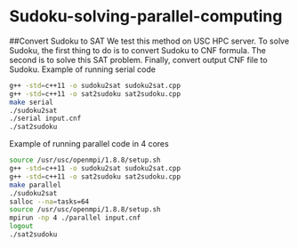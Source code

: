 # Sudoku-solving-parallel-computing

##Convert Sudoku to SAT
We test this method on USC HPC server. To solve Sudoku, the first thing to do is to convert Sudoku to CNF formula. The second is to solve this SAT problem. Finally, convert output CNF file to Sudoku.
Example of running serial code
```bash
g++ -std=c++11 -o sudoku2sat sudoku2sat.cpp
g++ -std=c++11 -o sat2sudoku sat2sudoku.cpp
make serial
./sudoku2sat
./serial input.cnf
./sat2sudoku
```
Example of running parallel code in 4 cores
```bash
source /usr/usc/openmpi/1.8.8/setup.sh
g++ -std=c++11 -o sudoku2sat sudoku2sat.cpp
g++ -std=c++11 -o sat2sudoku sat2sudoku.cpp
make parallel
./sudoku2sat
salloc --na=tasks=64
source /usr/usc/openmpi/1.8.8/setup.sh
mpirun -np 4 ./parallel input.cnf
logout
./sat2sudoku
```

